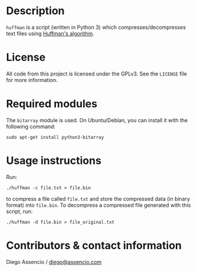Description
===========

`huffman` is a script (written in Python 3) which compresses/decompresses
text files using
[Huffman's algorithm](http://diego.assencio.com/?index=36c4c02124a10282d8a0f92277a43ec4).


License
=======

All code from this project is licensed under the GPLv3. See the `LICENSE` file
for more information.


Required modules
================

The `bitarray` module is used. On Ubuntu/Debian, you can install it with the
following command:

	sudo apt-get install python3-bitarray


Usage instructions
==================

Run:

	./huffman -c file.txt > file.bin

to compress a file called `file.txt` and store the compressed data (in binary
format) into `file.bin`. To decompress a compressed file generated with this
script, run:

	./huffman -d file.bin > file_original.txt


Contributors & contact information
==================================

Diego Assencio / diego@assencio.com


